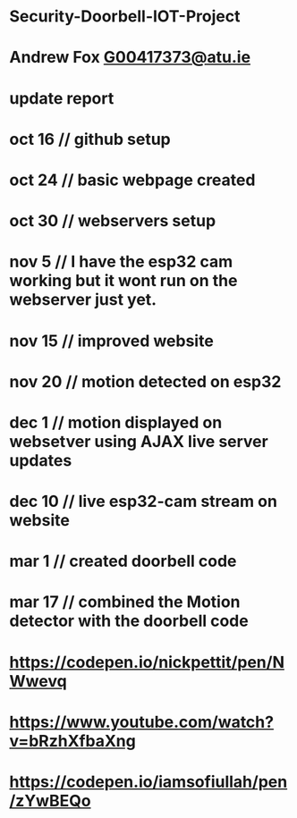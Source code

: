 # Security-Doorbell-IOT-Project
# Andrew Fox G00417373@atu.ie

# update report 
# oct 16 // github setup
# oct 24 // basic webpage created
# oct 30 // webservers setup
# nov 5  // I have the esp32 cam working but it wont run on the webserver just yet.
# nov 15 // improved website 
# nov 20 // motion detected on esp32
# dec 1  // motion displayed on websetver using AJAX live server updates
# dec 10 // live esp32-cam stream on website
# mar 1  // created doorbell code
# mar 17 // combined the Motion detector with the doorbell code
# https://codepen.io/nickpettit/pen/NWwevq
# https://www.youtube.com/watch?v=bRzhXfbaXng
# https://codepen.io/iamsofiullah/pen/zYwBEQo

